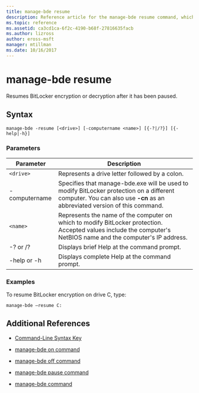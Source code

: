```yaml
---
title: manage-bde resume
description: Reference article for the manage-bde resume command, which resumes BitLocker encryption or decryption after it has been paused.
ms.topic: reference
ms.assetid: ca3cd1ca-6f2c-4190-b68f-27816635facb
ms.author: lizross
author: eross-msft
manager: mtillman
ms.date: 10/16/2017
---
```


# manage-bde resume

Resumes BitLocker encryption or decryption after it has been paused.

## Syntax

```
manage-bde -resume [<drive>] [-computername <name>] [{-?|/?}] [{-help|-h}]
```

### Parameters

| Parameter | Description |
| --------- | ----------- |
| `<drive>` | Represents a drive letter followed by a colon. |
| -computername | Specifies that manage-bde.exe will be used to modify BitLocker protection on a different computer. You can also use **-cn** as an abbreviated version of this command. |
| `<name>` | Represents the name of the computer on which to modify BitLocker protection. Accepted values include the computer's NetBIOS name and the computer's IP address. |
| -? or /? | Displays brief Help at the command prompt. |
| -help or -h | Displays complete Help at the command prompt. |

### Examples

To resume BitLocker encryption on drive C, type:

```
manage-bde –resume C:
```

## Additional References

- [Command-Line Syntax Key](command-line-syntax-key.md)

- [manage-bde on command](manage-bde-on.md)

- [manage-bde off command](manage-bde-off.md)

- [manage-bde pause command](manage-bde-pause.md)

- [manage-bde command](manage-bde.md)
